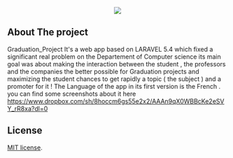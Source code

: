 <p align="center"><img src="https://laravel.com/assets/img/components/logo-laravel.svg"></p>



## About The project 
Graduation_Project  It's a web app based on LARAVEL 5.4 which fixed a significant real problem on the Departement of Computer science its main goal was about making the interaction between the student , the professors and the companies the better possible for Graduation projects and maximizing the student chances to get rapidly a topic ( the subject ) and a promoter for it !  The Language of the app in its first version is the French . you can find some screenshots about it here
https://www.dropbox.com/sh/8hoccm6gs55e2x2/AAAn9qX0WBBcKe2eSVY_rR8xa?dl=0

## License
[MIT license](http://opensource.org/licenses/MIT).
